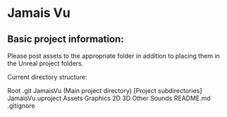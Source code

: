 # Jamais Vu

## Basic project information:
Please post assets to the appropriate folder in addition to placing them in the Unreal project folders.


Current directory structure:

 Root
     .git
     JamaisVu (Main project directory)
         [Project subdirectories]
         JamaisVu.uproject
     Assets
         Graphics
             2D
             3D
         Other
         Sounds
     README.md
	 .gitignore

